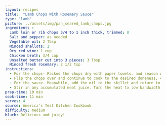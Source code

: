 ```yaml
---
layout: recipes
title:  "Lamb Chops With Rosemary Sauce"
type: "lamb"
picture: ../assets/img/pan_seared_lamb_chops.jpg
ingredients :
  Lamb loin or rib chops 3/4 to 1 inch thick, trimmed: 8
  Salt and pepper: as needed
  Vegetable oil: 2 Tbsp
  Minced shallots: 2
  Dry red wine: 1 cup
  Chicken broth: 3/4 cup
  Unsalted butter cut into 3 pieces: 3 Tbsp
  Minced fresh rosemary: 2 1/2 tsp
instructions:
  - For the chops- Packed the chops dry with paper towels, and season with salt and pepper. Heat the oil in a 12-inch skillet over medium-high heat until just smoking. Brown the chops on the first side, about four minutes.
  - Flip the chops over and continue to cook to the desired doneness, 4 to 6 minutes. Transfer the chops to a clean plate, tent with foil, and let rest for five minutes.
  - For the sauce- Meanwhile, add the oil to the skillet and return to medium heat until shimmering. Add the shallots and cook until softened, about two minutes. Stir in the wine and broth, scraping up any browned bits, and simmer until thickened, about five minutes.
  - Stir in any accumulated meat juice. Turn the heat to low bandwidth in the butter, one piece at a time. Off the heat, stir in the rosemary and season with salt and pepper to taste. Spoon the sauce over the chops before serving.
prep-time: 19 min
cook-time: 11 min
serves: 4
source: America's Test Kitchen Cookbook
difficulty: medium
blurb: Delicious and juicy!
---
```

